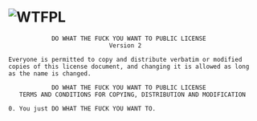 ![WTFPL](http://www.wtfpl.net/wp-content/uploads/2012/12/wtfpl-badge-1.png)
=====

```
            DO WHAT THE FUCK YOU WANT TO PUBLIC LICENSE
                            Version 2

Everyone is permitted to copy and distribute verbatim or modified
copies of this license document, and changing it is allowed as long
as the name is changed.

            DO WHAT THE FUCK YOU WANT TO PUBLIC LICENSE
   TERMS AND CONDITIONS FOR COPYING, DISTRIBUTION AND MODIFICATION

0. You just DO WHAT THE FUCK YOU WANT TO.
```
